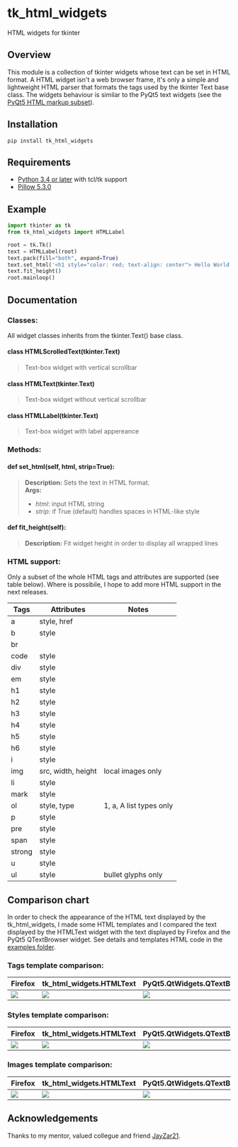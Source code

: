 # tk_html_widgets
HTML widgets for tkinter

## Overview
This module is a collection of tkinter widgets whose text can be set in HTML format.
A HTML widget isn't a web browser frame, it's only a simple and lightweight HTML parser that formats the tags used by the tkinter Text base class.
The widgets behaviour is similar to the PyQt5 text widgets (see the [PyQt5 HTML markup subset](http://doc.qt.io/qt-5/richtext-html-subset.html)).

## Installation
``pip install tk_html_widgets``
 
## Requirements
 - [Python 3.4 or later](https://www.python.org/downloads/) with tcl/tk support
 - [Pillow 5.3.0](https://github.com/python-pillow/Pillow)

## Example
```python
import tkinter as tk
from tk_html_widgets import HTMLLabel

root = tk.Tk()
text = HTMLLabel(root)
text.pack(fill="both", expand=True)
text.set_html('<h1 style="color: red; text-align: center"> Hello World </H1>')
text.fit_height()
root.mainloop()
```

## Documentation

### Classes:
All widget classes inherits from the tkinter.Text() base class.

#### class HTMLScrolledText(tkinter.Text)
> Text-box widget with vertical scrollbar
#### class HTMLText(tkinter.Text)
> Text-box widget without vertical scrollbar
#### class HTMLLabel(tkinter.Text)
> Text-box widget with label appereance
 
### Methods:
#### def set_html(self, html, strip=True):
> **Description:** Sets the text in HTML format. <br>
> **Args:**
>  - *html*: input HTML string
>  - *strip*: if True (default) handles spaces in HTML-like style 

#### def fit_height(self):
> **Description:** Fit widget height in order to display all wrapped lines

### HTML support:
Only a subset of the whole HTML tags and attributes are supported (see table below).
Where is possibile, I hope to add more HTML support in the next releases.

 **Tags** | **Attributes**  | **Notes** 
--- | --- | ---
a| style, href | 
b| style | 
br|| 
code | style | 
div | style | 
em| style | 
h1 | style | 
h2 | style | 
h3 | style | 
h4 | style | 
h5 | style | 
h6 | style | 
i| style | 
img| src, width, height | local images only 
li| style | 
mark| style | 
ol| style, type | 1, a, A list types only
p | style | 
pre | style | 
span| style | 
strong| style | 
u| style | 
ul| style | bullet glyphs only

## Comparison chart
In order to check the appearance of the HTML text displayed by the tk_html_widgets, I made some HTML templates and I compared the text displayed by the HTMLText widget with the text displayed by Firefox and the PyQt5 QTextBrowser widget.
See details and templates HTML code in the [examples folder](https://github.com/paolo-gurisatti/tk_html_widgets/tree/master/examples).

### Tags template comparison:
**Firefox** | **tk_html_widgets.HTMLText** | **PyQt5.QtWidgets.QTextBrowser** 
--- | --- | ---
![](https://github.com/paolo-gurisatti/tk_html_widgets/blob/master/examples/img/tags_firefox.png)|![](https://github.com/paolo-gurisatti/tk_html_widgets/blob/master/examples/img/tags_tk.png)|![](https://github.com/paolo-gurisatti/tk_html_widgets/blob/master/examples/img/tags_pyqt5.png)

### Styles template comparison:
**Firefox** | **tk_html_widgets.HTMLText** | **PyQt5.QtWidgets.QTextBrowser** 
--- | --- | ---
![](https://github.com/paolo-gurisatti/tk_html_widgets/blob/master/examples/img/styles_firefox.png)|![](https://github.com/paolo-gurisatti/tk_html_widgets/blob/master/examples/img/styles_tk.png)|![](https://github.com/paolo-gurisatti/tk_html_widgets/blob/master/examples/img/styles_pyqt5.png)

### Images template comparison:
**Firefox** | **tk_html_widgets.HTMLText** | **PyQt5.QtWidgets.QTextBrowser** 
--- | --- | ---
![](https://github.com/paolo-gurisatti/tk_html_widgets/blob/master/examples/img/images_firefox.png)|![](https://github.com/paolo-gurisatti/tk_html_widgets/blob/master/examples/img/images_tk.png)|![](https://github.com/paolo-gurisatti/tk_html_widgets/blob/master/examples/img/images_pyqt5.png)


## Acknowledgements
Thanks to my mentor, valued collegue and friend [JayZar21](https://github.com/JayZar21).

